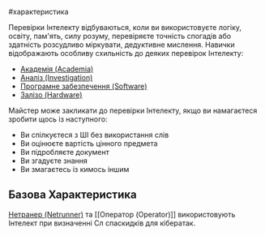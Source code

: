 #характеристика 

Перевірки Інтелекту відбуваються, коли ви використовуєте логіку, освіту, пам'ять, силу розуму, перевіряєте точність спогадів або здатність розсудливо міркувати, дедуктивне мислення. Навички відображають особливу схильність до деяких перевірок Інтелекту:
- [Академія (Academia)](</Навички/Академія (Academia)>)
- [Аналіз (Investigation)](</Навички/Аналіз (Investigation)>)
- [Програмне забезпечення (Software)](</Навички/Програмне забезпечення (Software)>)
- [Залізо (Hardware)](</Навички/Залізо (Hardware)>)

Майстер може закликати до перевірки Інтелекту, якщо ви намагаєтеся зробити щось із наступного:
- Ви спілкуєтеся з ШІ без використання слів
- Ви оцінюєте вартість цінного предмета
- Ви підробляєте документ
- Ви згадуєте знання
- Ви змагаєтесь із кимось іншим

## Базова Характеристика
[Нетранер (Netrunner)](Нетранер%20(Netrunner).md) та [[Оператор (Operator)]] використовують Інтелект при визначенні Сл спаскидків для кібератак.
